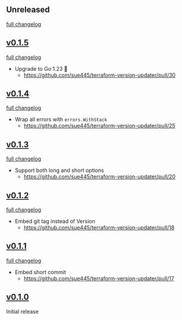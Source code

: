 ## Unreleased
[full changelog](http://github.com/sue445/terraform-version-updater/compare/v0.1.5...main)

## [v0.1.5](https://github.com/sue445/terraform-version-updater/releases/tag/v0.1.5)
[full changelog](http://github.com/sue445/terraform-version-updater/compare/v0.1.4...v0.1.5)

* Upgrade to Go 1.23 :rocket:
  * https://github.com/sue445/terraform-version-updater/pull/30

## [v0.1.4](https://github.com/sue445/terraform-version-updater/releases/tag/v0.1.4)
[full changelog](http://github.com/sue445/terraform-version-updater/compare/v0.1.3...v0.1.4)

* Wrap all errors with `errors.WithStack`
  * https://github.com/sue445/terraform-version-updater/pull/25

## [v0.1.3](https://github.com/sue445/terraform-version-updater/releases/tag/v0.1.3)
[full changelog](http://github.com/sue445/terraform-version-updater/compare/v0.1.2...v0.1.3)

* Support both long and short options
  * https://github.com/sue445/terraform-version-updater/pull/20

## [v0.1.2](https://github.com/sue445/terraform-version-updater/releases/tag/v0.1.2)
[full changelog](http://github.com/sue445/terraform-version-updater/compare/v0.1.1...v0.1.2)

* Embed git tag instead of Version
  * https://github.com/sue445/terraform-version-updater/pull/18

## [v0.1.1](https://github.com/sue445/terraform-version-updater/releases/tag/v0.1.1)
[full changelog](http://github.com/sue445/terraform-version-updater/compare/v0.1.0...v0.1.1)

* Embed short commit
  * https://github.com/sue445/terraform-version-updater/pull/17

## [v0.1.0](https://github.com/sue445/terraform-version-updater/releases/tag/v0.1.0)
Initial release
